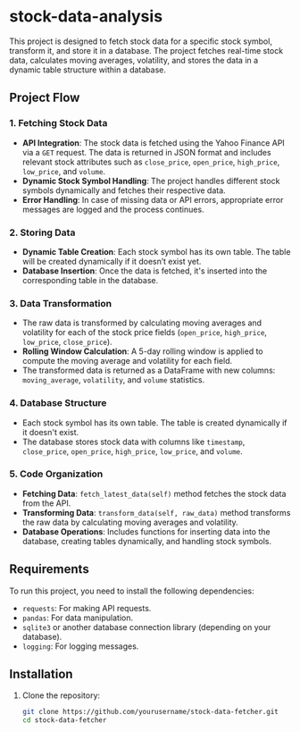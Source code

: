 # stock-data-analysis

This project is designed to fetch stock data for a specific stock symbol, transform it, and store it in a database. The project fetches real-time stock data, calculates moving averages, volatility, and stores the data in a dynamic table structure within a database.

## Project Flow

### 1. **Fetching Stock Data**
   - **API Integration**: The stock data is fetched using the Yahoo Finance API via a `GET` request. The data is returned in JSON format and includes relevant stock attributes such as `close_price`, `open_price`, `high_price`, `low_price`, and `volume`.
   - **Dynamic Stock Symbol Handling**: The project handles different stock symbols dynamically and fetches their respective data.
   - **Error Handling**: In case of missing data or API errors, appropriate error messages are logged and the process continues.

### 2. **Storing Data**
   - **Dynamic Table Creation**: Each stock symbol has its own table. The table will be created dynamically if it doesn’t exist yet.
   - **Database Insertion**: Once the data is fetched, it's inserted into the corresponding table in the database.

### 3. **Data Transformation**
   - The raw data is transformed by calculating moving averages and volatility for each of the stock price fields (`open_price`, `high_price`, `low_price`, `close_price`).
   - **Rolling Window Calculation**: A 5-day rolling window is applied to compute the moving average and volatility for each field.
   - The transformed data is returned as a DataFrame with new columns: `moving_average`, `volatility`, and `volume` statistics.

### 4. **Database Structure**
   - Each stock symbol has its own table. The table is created dynamically if it doesn't exist.
   - The database stores stock data with columns like `timestamp`, `close_price`, `open_price`, `high_price`, `low_price`, and `volume`.

### 5. **Code Organization**
   - **Fetching Data**: `fetch_latest_data(self)` method fetches the stock data from the API.
   - **Transforming Data**: `transform_data(self, raw_data)` method transforms the raw data by calculating moving averages and volatility.
   - **Database Operations**: Includes functions for inserting data into the database, creating tables dynamically, and handling stock symbols.

## Requirements

To run this project, you need to install the following dependencies:

- `requests`: For making API requests.
- `pandas`: For data manipulation.
- `sqlite3` or another database connection library (depending on your database).
- `logging`: For logging messages.

## Installation

1. Clone the repository:
   ```bash
   git clone https://github.com/yourusername/stock-data-fetcher.git
   cd stock-data-fetcher
